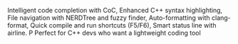 Intelligent code completion with CoC, 
Enhanced C++ syntax highlighting, 
File navigation with NERDTree and fuzzy finder, 
Auto-formatting with clang-format, 
Quick compile and run shortcuts (F5/F6), 
Smart status line with airline. P
Perfect for C++ devs who want a lightweight coding tool
